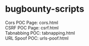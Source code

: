 # bugbounty-scripts

Cors POC Page: cors.html  
CSRF POC Page: csrf.html  
Tabnabbing POC: tabnapping.html   
URL Spoof POC: urls-poof.html
